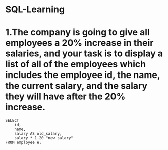 # SQL-Learning
# 1.The company is going to give all employees a 20% increase in their salaries, and your task is to display a list of all of the employees which includes the employee id, the name, the current salary, and the salary they will have after the 20% increase.
```
SELECT
    id,
    name,
    salary AS old_salary,
    salary * 1.20 "new salary"
FROM employee e;
```
